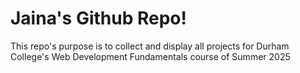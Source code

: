 # Jaina's Github Repo!
This repo's purpose is to collect and display all projects for Durham College's Web Development Fundamentals course of Summer 2025
